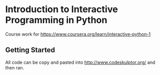 # Introduction to Interactive Programming in Python
Course work for https://www.coursera.org/learn/interactive-python-1

## Getting Started
All code can be copy and pasted into http://www.codeskulptor.org/ and then ran.
